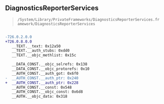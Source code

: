 ## DiagnosticsReporterServices

> `/System/Library/PrivateFrameworks/DiagnosticsReporterServices.framework/DiagnosticsReporterServices`

```diff

-726.0.2.0.0
+726.0.8.0.0
   __TEXT.__text: 0x12a50
   __TEXT.__auth_stubs: 0xdd0
   __TEXT.__objc_methlist: 0x15c

   __DATA_CONST.__objc_selrefs: 0x138
   __DATA_CONST.__objc_protorefs: 0x10
   __AUTH_CONST.__auth_got: 0x6f0
-  __AUTH_CONST.__auth_ptr: 0x240
+  __AUTH_CONST.__auth_ptr: 0x228
   __AUTH_CONST.__const: 0x548
   __AUTH_CONST.__objc_const: 0x6d8
   __AUTH.__objc_data: 0x318

```
